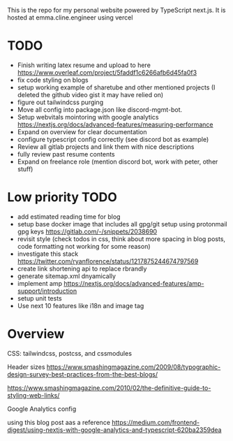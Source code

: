This is the repo for my personal website powered by TypeScript next.js. It is hosted at emma.cline.engineer using vercel

# TODO

- Finish writing latex resume and upload to here https://www.overleaf.com/project/5faddf1c6266afb6d45fa0f3
- fix code styling on blogs
- setup working example of sharetube and other mentioned projects (I deleted the github video gist it may have relied on)
- figure out tailwindcss purging
- Move all config into package.json like discord-mgmt-bot.
- Setup webvitals mointoring with google analytics https://nextjs.org/docs/advanced-features/measuring-performance
- Expand on overview for clear documentation
- configure typescript config correctly (see discord bot as example)
- Review all gitlab projects and link them with nice descriptions
- fully review past resume contents
- Expand on freelance role (mention discord bot, work with peter, other stuff)

# Low priority TODO

- add estimated reading time for blog
- setup base docker image that includes all gpg/git setup using protonmail gpg keys https://gitlab.com/-/snippets/2038690
- revisit style (check todos in css, think about more spacing in blog posts, code formatting not working for some reason)
- investigate this stack https://twitter.com/ryanflorence/status/1217875244674797569
- create link shortening api to replace rbrandly
- generate sitemap.xml dnyamically
- implement amp https://nextjs.org/docs/advanced-features/amp-support/introduction
- setup unit tests
- Use next 10 features like i18n and image tag

# Overview

CSS: tailwindcss, postcss, and cssmodules

Header sizes
https://www.smashingmagazine.com/2009/08/typographic-design-survey-best-practices-from-the-best-blogs/

https://www.smashingmagazine.com/2010/02/the-definitive-guide-to-styling-web-links/

Google Analytics config

using this blog post aas a reference https://medium.com/frontend-digest/using-nextjs-with-google-analytics-and-typescript-620ba2359dea
